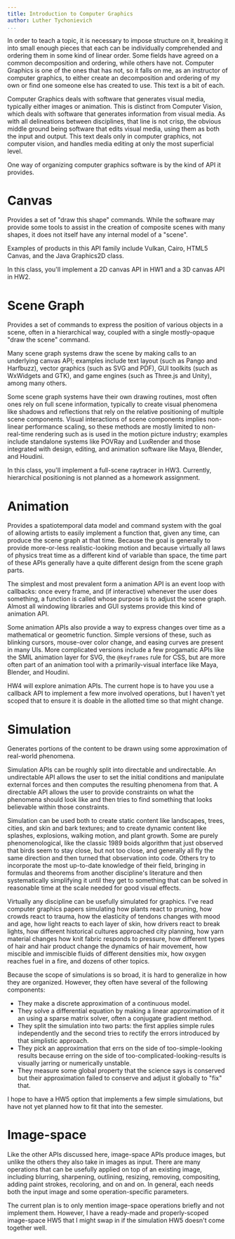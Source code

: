 ```yaml
---
title: Introduction to Computer Graphics
author: Luther Tychonievich
...
```


In order to teach a topic, it is necessary to impose structure on it, breaking it into small enough pieces that each can be individually comprehended and ordering them in some kind of linear order. Some fields have agreed on a common decomposition and ordering, while others have not. Computer Graphics is one of the ones that has not, so it falls on me, as an instructor of computer graphics, to either create an decomposition and ordering of my own or find one someone else has created to use. This text is a bit of each.

Computer Graphics deals with software that generates visual media, typically either images or animation.
This is distinct from Computer Vision, which deals with software that generates information from visual media.
As with all delineations between disciplines, that line is not crisp, the obvious middle ground being software that edits visual media, using them as both the input and output. This text deals only in computer graphics, not computer vision, and handles media editing at only the most superficial level.

One way of organizing computer graphics software is by the kind of API it provides.

# Canvas
Provides a set of "draw this shape" commands. While the software may provide some tools to assist in the creation of composite scenes with many shapes, it does not itself have any internal model of a "scene".
    
Examples of products in this API family include Vulkan, Cairo, HTML5 Canvas, and the Java Graphics2D class.

In this class, you'll implement a 2D canvas API in HW1 and a 3D canvas API in HW2.

# Scene Graph
Provides a set of commands to express the position of various objects in a scene, often in a hierarchical way, coupled with a single mostly-opaque "draw the scene" command.

Many scene graph systems draw the scene by making calls to an underlying canvas API;
examples include text layout (such as Pango and Harfbuzz),
vector graphics (such as SVG and PDF),
GUI toolkits (such as WxWidgets and GTK),
and game engines (such as Three.js and Unity),
among many others.
    
Some scene graph systems have their own drawing routines, most often ones rely on full scene information,
typically to create visual phenomena like shadows and reflections that rely on the relative positioning of multiple scene components.
Visual interactions of scene components implies non-linear performance scaling,
so these methods are mostly limited to non-real-time rendering such as is used in the motion picture industry;
examples include standalone systems like POVRay and LuxRender
and those integrated with design, editing, and animation software like Maya, Blender, and Houdini.

In this class, you'll implement a full-scene raytracer in HW3.
Currently, hierarchical positioning is not planned as a homework assignment.

# Animation
Provides a spatiotemporal data model and command system with the goal of allowing artists to easily implement a function that, given any time, can produce the scene graph at that time. Because the goal is generally to provide more-or-less realistic-looking motion and because virtually all laws of physics treat time as a different kind of variable than space, the time part of these APIs generally have a quite different design from the scene graph parts.

The simplest and most prevalent form a animation API is an event loop with callbacks: once every frame, and (if interactive) whenever the user does something, a function is called whose purpose is to adjust the scene graph. Almost all windowing libraries and GUI systems provide this kind of animation API.

Some animation APIs also provide a way to express changes over time as a mathematical or geometric function. Simple versions of these, such as blinking cursors, mouse-over color change, and easing curves are present in many UIs. More complicated versions include a few progamatic APIs like the SMIL animation layer for SVG, the `@keyframes` rule for CSS, but are more often part of an animation tool with a primarily-visual interface like Maya, Blender, and Houdini.

HW4 will explore animation APIs.
The current hope is to have you use a callback API to implement a few more involved operations, but I haven't yet scoped that to ensure it is doable in the allotted time so that might change.

# Simulation
Generates portions of the content to be drawn using some approximation of real-world phenomena.

Simulation APIs can be roughly split into directable and undirectable. An undirectable API allows the user to set the initial conditions and manipulate external forces and then computes the resulting phenomena from that. A directable API allows the user to provide constraints on what the phenomena should look like and then tries to find something that looks believable within those constraints.

Simulation can be used both to create static content like landscapes, trees, cities, and skin and bark textures; and to create dynamic content like splashes, explosions, walking motion, and plant growth. Some are purely phenomenological, like the classic 1989 boids algorithm that just observed that birds seem to stay close, but not too close, and generally all fly the same direction and then turned that observation into code. Others try to incorporate the most up-to-date knowledge of their field, bringing in formulas and theorems from another discipline's literature and then systematically simplifying it until they get to something that can be solved in reasonable time at the scale needed for good visual effects.

Virtually any discipline can be usefully simulated for graphics. I've read computer graphics papers simulating how plants react to pruning, how crowds react to trauma, how the elasticity of tendons changes with mood and age, how light reacts to each layer of skin, how drivers react to break lights, how different historical cultures approached city planning, how yarn material changes how knit fabric responds to pressure, how different types of hair and hair product change the dynamics of hair movement, how miscible and immiscible fluids of different densities mix, how oxygen reaches fuel in a fire, and dozens of other topics.

Because the scope of simulations is so broad, it is hard to generalize in how they are organized. However, they often have several of the following components:

- They make a discrete approximation of a continuous model.
- They solve a differential equation by making a linear approximation of it an using a sparse matrix solver, often a conjugate gradient method.
- They split the simulation into two parts: the first applies simple rules independently and the second tries to rectify the errors introduced by that simplistic approach.
- They pick an approximation that errs on the side of too-simple-looking results because erring on the side of too-complicated-looking-results is visually jarring or numerically unstable.
- They measure some global property that the science says is conserved but their approximation failed to conserve and adjust it globally to "fix" that.

I hope to have a HW5 option that implements a few simple simulations, but have not yet planned how to fit that into the semester.

# Image-space
Like the other APIs discussed here, image-space APIs produce images, but unlike the others they also take in images as input. There are many operations that can be usefully applied on top of an existing image, including blurring, sharpening, outlining, resizing, removing, compositing, adding paint strokes, recoloring, and on and on. In general, each needs both the input image and some operation-specific parameters.

The current plan is to only mention image-space operations briefly and not implement them.
However, I have a ready-made and properly-scoped image-space HW5 that I might swap in if the simulation HW5 doesn't come together well.

